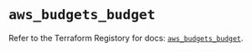 # `aws_budgets_budget`

Refer to the Terraform Registory for docs: [`aws_budgets_budget`](https://registry.terraform.io/providers/hashicorp/aws/5.8.0/docs/resources/budgets_budget).
